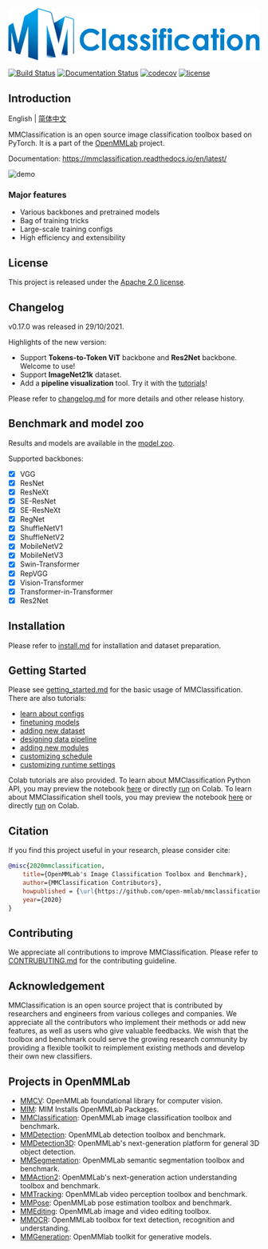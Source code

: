 <div align="center">
  <img src="resources/mmcls-logo.png" width="600"/>
</div>

[![Build Status](https://github.com/open-mmlab/mmclassification/workflows/build/badge.svg)](https://github.com/open-mmlab/mmclassification/actions)
[![Documentation Status](https://readthedocs.org/projects/mmclassification/badge/?version=latest)](https://mmclassification.readthedocs.io/en/latest/?badge=latest)
[![codecov](https://codecov.io/gh/open-mmlab/mmclassification/branch/master/graph/badge.svg)](https://codecov.io/gh/open-mmlab/mmclassification)
[![license](https://img.shields.io/github/license/open-mmlab/mmclassification.svg)](https://github.com/open-mmlab/mmclassification/blob/master/LICENSE)

## Introduction

English | [简体中文](/README_zh-CN.md)

MMClassification is an open source image classification toolbox based on PyTorch. It is
a part of the [OpenMMLab](https://openmmlab.com/) project.

Documentation: https://mmclassification.readthedocs.io/en/latest/

![demo](https://user-images.githubusercontent.com/9102141/87268895-3e0d0780-c4fe-11ea-849e-6140b7e0d4de.gif)

### Major features

- Various backbones and pretrained models
- Bag of training tricks
- Large-scale training configs
- High efficiency and extensibility

## License

This project is released under the [Apache 2.0 license](LICENSE).

## Changelog

v0.17.0 was released in 29/10/2021.

Highlights of the new version:
- Support **Tokens-to-Token ViT** backbone and **Res2Net** backbone. Welcome to use!
- Support **ImageNet21k** dataset.
- Add a **pipeline visualization** tool. Try it with the [tutorials](https://mmclassification.readthedocs.io/en/latest/tools/visualization.html#pipeline-visualization)!

Please refer to [changelog.md](docs/changelog.md) for more details and other release history.

## Benchmark and model zoo

Results and models are available in the [model zoo](docs/model_zoo.md).

Supported backbones:

- [x] VGG
- [x] ResNet
- [x] ResNeXt
- [x] SE-ResNet
- [x] SE-ResNeXt
- [x] RegNet
- [x] ShuffleNetV1
- [x] ShuffleNetV2
- [x] MobileNetV2
- [x] MobileNetV3
- [x] Swin-Transformer
- [x] RepVGG
- [x] Vision-Transformer
- [x] Transformer-in-Transformer
- [x] Res2Net

## Installation

Please refer to [install.md](docs/install.md) for installation and dataset preparation.

## Getting Started
Please see [getting_started.md](docs/getting_started.md) for the basic usage of MMClassification. There are also tutorials:

- [learn about configs](docs/tutorials/config.md)
- [finetuning models](docs/tutorials/finetune.md)
- [adding new dataset](docs/tutorials/new_dataset.md)
- [designing data pipeline](docs/tutorials/data_pipeline.md)
- [adding new modules](docs/tutorials/new_modules.md)
- [customizing schedule](docs/tutorials/schedule.md)
- [customizing runtime settings](docs/tutorials/runtime.md)

Colab tutorials are also provided. To learn about MMClassification Python API, you may preview the notebook [here](https://github.com/open-mmlab/mmclassification/blob/master/docs/tutorials/MMClassification_python.ipynb) or directly [run](https://colab.research.google.com/github/open-mmlab/mmclassification/blob/master/docs/tutorials/MMClassification_python.ipynb) on Colab.
To learn about MMClassification shell tools, you may preview the notebook [here](https://github.com/open-mmlab/mmclassification/blob/master/docs/tutorials/MMClassification_tools.ipynb) or directly [run](https://colab.research.google.com/github/open-mmlab/mmclassification/blob/master/docs/tutorials/MMClassification_tools.ipynb) on Colab.

## Citation

If you find this project useful in your research, please consider cite:

```BibTeX
@misc{2020mmclassification,
    title={OpenMMLab's Image Classification Toolbox and Benchmark},
    author={MMClassification Contributors},
    howpublished = {\url{https://github.com/open-mmlab/mmclassification}},
    year={2020}
}
```

## Contributing

We appreciate all contributions to improve MMClassification.
Please refer to [CONTRUBUTING.md](docs/community/CONTRIBUTING.md) for the contributing guideline.

## Acknowledgement

MMClassification is an open source project that is contributed by researchers and engineers from various colleges and companies. We appreciate all the contributors who implement their methods or add new features, as well as users who give valuable feedbacks.
We wish that the toolbox and benchmark could serve the growing research community by providing a flexible toolkit to reimplement existing methods and develop their own new classifiers.

## Projects in OpenMMLab

- [MMCV](https://github.com/open-mmlab/mmcv): OpenMMLab foundational library for computer vision.
- [MIM](https://github.com/open-mmlab/mim): MIM Installs OpenMMLab Packages.
- [MMClassification](https://github.com/open-mmlab/mmclassification): OpenMMLab image classification toolbox and benchmark.
- [MMDetection](https://github.com/open-mmlab/mmdetection): OpenMMLab detection toolbox and benchmark.
- [MMDetection3D](https://github.com/open-mmlab/mmdetection3d): OpenMMLab's next-generation platform for general 3D object detection.
- [MMSegmentation](https://github.com/open-mmlab/mmsegmentation): OpenMMLab semantic segmentation toolbox and benchmark.
- [MMAction2](https://github.com/open-mmlab/mmaction2): OpenMMLab's next-generation action understanding toolbox and benchmark.
- [MMTracking](https://github.com/open-mmlab/mmtracking): OpenMMLab video perception toolbox and benchmark.
- [MMPose](https://github.com/open-mmlab/mmpose): OpenMMLab pose estimation toolbox and benchmark.
- [MMEditing](https://github.com/open-mmlab/mmediting): OpenMMLab image and video editing toolbox.
- [MMOCR](https://github.com/open-mmlab/mmocr): OpenMMLab toolbox for text detection, recognition and understanding.
- [MMGeneration](https://github.com/open-mmlab/mmgeneration): OpenMMlab toolkit for generative models.
